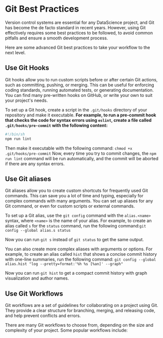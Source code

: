 # Git Best Practices

Version control systems are essential for any DataScience  project, and Git has become the de facto standard in recent years. However, using Git effectively requires some best practices to be followed, to avoid common pitfalls and ensure a smooth development process.

Here are some advanced Git best practices to take your workflow to the next level.

##  Use Git Hooks
Git hooks allow you to run custom scripts before or after certain Git actions, such as committing, pushing, or merging. This can be useful for enforcing coding standards, running automated tests, or generating documentation. You can find many pre-written hooks on GitHub, or write your own to suit your project's needs.

To set up a Git hook, create a script in the `.git/hooks` directory of your repository and make it executable.
**For example, to run a pre-commit hook that checks the code for syntax errors using `eslint`, create a file called `.git/hooks/pre-commit` with the following content:**

```bash
#!/bin/sh
npm run lint
```
Then make it executable with the following command: `chmod +x .git/hooks/pre-commit`
Now, every time you try to commit changes, the `npm run lint` command will be run automatically, and the commit will be aborted if there are any syntax errors.

## Use Git aliases
Git aliases allow you to create custom shortcuts for frequently used Git commands. This can save you a lot of time and typing, especially for complex commands with many arguments. You can set up aliases for any Git command, or even for custom scripts or external commands.

To set up a Git alias, use the `git config` command with the `alias.<name>` syntax, where `<name>` is the name of your alias.
For example, to create an alias called `s` for the `status` command, run the following command:`git config --global alias.s status`

Now you can run `git s` instead of `git status` to get the same output.

You can also create more complex aliases with arguments or options. For example, to create an alias called `hist` that shows a concise commit history with one-line summaries, run the following command: `git config --global alias.hist "log --pretty=format:'%h %s [%an]' --graph"`

Now you can run `git hist` to get a compact commit history with graph visualization and author names.

## Use Git Workflows
Git workflows are a set of guidelines for collaborating on a project using Git. They provide a clear structure for branching, merging, and releasing code, and help prevent conflicts and errors.

There are many Git workflows to choose from, depending on the size and complexity of your project. Some popular workflows include:
